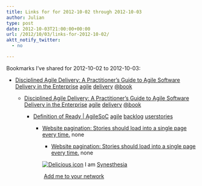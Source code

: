```yaml
---
title: Links for for 2012-10-02 through 2012-10-03
author: Julian
type: post
date: 2012-10-03T21:00:00+00:00
url: /2012/10/03/links-for-2012-10-02/
aktt_notify_twitter:
  - no

---
```

Bookmarks I&#8217;ve shared for 2012-10-02 to 2012-10-03:

  * [Disciplined Agile Delivery: A Practitioner&rsquo;s Guide to Agile Software Delivery in the Enterprise][1] 
    [agile][2] [delivery][3] [@book][4] </li> 
    
      * [Disciplined Agile Delivery: A Practitioner&rsquo;s Guide to Agile Software Delivery in the Enterprise][1] 
        [agile][2] [delivery][3] [@book][4] </li> 
        
          * [Definition of Ready | AgileSoC][5] 
            [agile][2] [backlog][6] [userstories][7] </li> 
            
              * [Website pagination: Stories should load into a single page every time.][8] 
                none</li> 
                
                  * [Website pagination: Stories should load into a single page every time.][8] 
                    none</li> </ul> 
                    
                    <p class="deliciouslink">
                      <a href="https://del.icio.us/synesthesia" title="See all my bookmarks on del.icio.us"><img src="https://www.synesthesia.co.uk/images/deliciousicon.jpg" alt="Delicious icon" /></a>&nbsp;I am <a href="https://del.icio.us/synesthesia" title="See all my bookmarks on del.icio.us">Synesthesia</a>
                    </p>
                    
                    <p class="deliciouslink">
                      <a href="https://del.icio.us/network?add=synesthesia" title="Add me to your del.icio.us network"><img src="https://www.synesthesia.co.uk/images/add.gif" alt="" /></a>&nbsp;<a href="https://del.icio.us/network?add=synesthesia" title="Add me to your del.icio.us network">Add me to your network</a>
                    </p>

 [1]: https://www.ambysoft.com/books/dad.html
 [2]: https://www.delicious.com/synesthesia/agile
 [3]: https://www.delicious.com/synesthesia/delivery
 [4]: https://www.delicious.com/synesthesia/%40book
 [5]: https://www.agilesoc.com/2012/03/05/definition-of-ready/
 [6]: https://www.delicious.com/synesthesia/backlog
 [7]: https://www.delicious.com/synesthesia/userstories
 [8]: https://mobile.slate.com/articles/technology/technology/2012/10/website_pagination_stories_should_load_into_a_single_page_every_time_.html